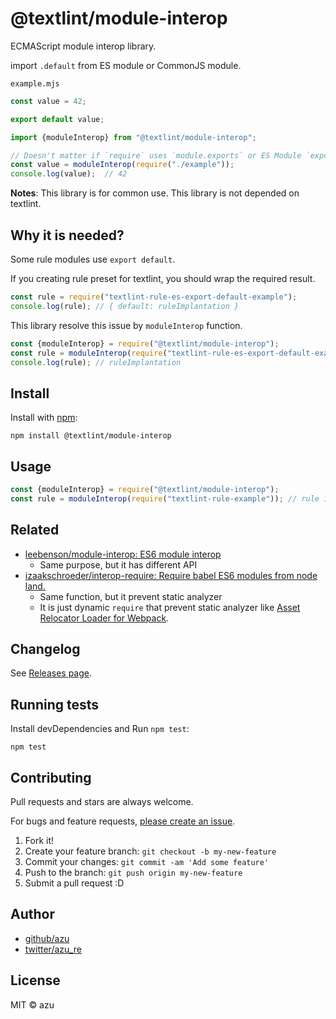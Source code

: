 # @textlint/module-interop

ECMAScript module interop library.

import `.default` from ES module or CommonJS module.

`example.mjs`
```ts
const value = 42;

export default value;
```

```ts
import {moduleInterop} from "@textlint/module-interop";

// Doesn't matter if `require` uses `module.exports` or ES Module `export`
const value = moduleInterop(require("./example"));
console.log(value);  // 42
```

**Notes**: This library is for common use. 
This library is not depended on textlint.

## Why it is needed?

Some rule modules use `export default`.

If you creating rule preset for textlint, you should wrap the required result.

```js
const rule = require("textlint-rule-es-export-default-example");
console.log(rule); // { default: ruleImplantation } 
```

This library resolve this issue by `moduleInterop` function.

```js
const {moduleInterop} = require("@textlint/module-interop");
const rule = moduleInterop(require("textlint-rule-es-export-default-example"));
console.log(rule); // ruleImplantation
``````

## Install

Install with [npm](https://www.npmjs.com/):

    npm install @textlint/module-interop

## Usage

```ts
const {moduleInterop} = require("@textlint/module-interop");
const rule = moduleInterop(require("textlint-rule-example")); // rule implementation
```

## Related

- [leebenson/module-interop: ES6 module interop](https://github.com/leebenson/module-interop)
    - Same purpose, but it has different API
- [izaakschroeder/interop-require: Require babel ES6 modules from node land.](https://github.com/izaakschroeder/interop-require)
    - Same function, but it prevent static analyzer
    - It is just dynamic `require` that prevent static analyzer like [Asset Relocator Loader for Webpack](https://github.com/zeit/webpack-asset-relocator-loader).

## Changelog

See [Releases page](https://github.com/textlint/textlint/releases).

## Running tests

Install devDependencies and Run `npm test`:

    npm test

## Contributing

Pull requests and stars are always welcome.

For bugs and feature requests, [please create an issue](https://github.com/textlint/textlint/issues).

1. Fork it!
2. Create your feature branch: `git checkout -b my-new-feature`
3. Commit your changes: `git commit -am 'Add some feature'`
4. Push to the branch: `git push origin my-new-feature`
5. Submit a pull request :D

## Author

- [github/azu](https://github.com/azu)
- [twitter/azu_re](https://twitter.com/azu_re)

## License

MIT © azu
